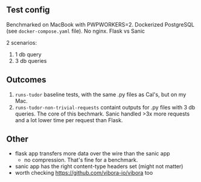 ## Test config

Benchmarked on MacBook with PWPWORKERS=2.
Dockerized PostgreSQL (see `docker-compose.yaml` file).
No nginx.
Flask vs Sanic

2 scenarios:

1. 1 db query
2. 3 db queries


## Outcomes

1. `runs-tudor` baseline tests, with the same .py files as Cal's, but on my Mac.
2. `runs-tudor-non-trivial-requests` containt outputs for .py files with 3 db queries. The core of this bechmark.
Sanic handled >3x more requests and a lot lower time per request than Flask.


## Other

- flask app transfers more data over the wire than the sanic app
  - no compression. That's fine for a benchmark.
- sanic app has the right content-type headers set (might not matter)
- worth checking https://github.com/vibora-io/vibora too